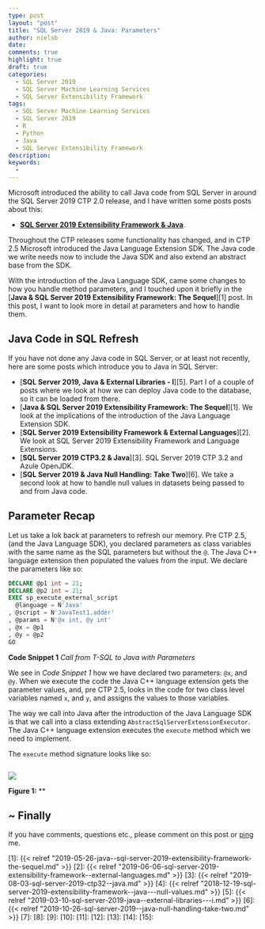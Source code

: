 ```yaml
---
type: post
layout: "post"
title: "SQL Server 2019 & Java: Parameters"
author: nielsb
date: 
comments: true
highlight: true
draft: true
categories:
  - SQL Server 2019
  - SQL Server Machine Learning Services
  - SQL Server Extensibility Framework
tags:
  - SQL Server Machine Learning Services
  - SQL Server 2019
  - R
  - Python
  - Java
  - SQL Server Extensibility Framework
description: 
keywords:
  -   
---
```


Microsoft introduced the ability to call Java code from SQL Server in around the SQL Server 2019 CTP 2.0 release, and I have written some posts posts about this:

* [**SQL Server 2019 Extensibility Framework & Java**](/s2k19_ext_framework_java).

Throughout the CTP releases some functionality has changed, and in CTP 2.5 Microsoft introduced the Java Language Extension SDK. The Java code we write needs now to include the Java SDK and also extend an abstract base from the SDK.

With the introduction of the Java Language SDK, came some changes to how you handle method parameters, and I touched upon it briefly in the [**Java & SQL Server 2019 Extensibility Framework: The Sequel**][1] post. In this post, I want to look more in detail at parameters and how to handle them.

<!--more-->

## Java Code in SQL Refresh

If you have not done any Java code in SQL Server, or at least not recently, here are some posts which introduce you to Java in SQL Server:

* [**SQL Server 2019, Java & External Libraries - I**][5]. Part I of a couple of posts where we look at how we can deploy Java code to the database, so it can be loaded from there.
* [**Java & SQL Server 2019 Extensibility Framework: The Sequel**][1]. We look at the implications of the introduction of the Java Language Extension SDK.
* [**SQL Server 2019 Extensibility Framework & External Languages**][2]. We look at SQL Server 2019 Extensibility Framework and Language Extensions.
* [**SQL Server 2019 CTP3.2 & Java**][3]. SQL Server 2019 CTP 3.2 and Azule OpenJDK.
* [**SQL Server 2019 & Java Null Handling: Take Two**][6]. We take a second look at how to handle null values in datasets being passed to and from Java code.

## Parameter Recap

Let us take a lok back at parameters to refresh our memory. Pre CTP 2.5, (and the Java Language SDK), you declared parameters as class variables with the same name as the SQL parameters but without the `@`. The Java C++ language extension then populated the values from the input. We declare the parameters like so:

```sql
DECLARE @p1 int = 21;
DECLARE @p2 int = 21;
EXEC sp_execute_external_script
  @language = N'Java'
, @script = N'JavaTest1.adder'
, @params = N'@x int, @y int'
, @x = @p1
, @y = @p2   
GO
```
**Code Snippet 1** *Call from T-SQL to Java with Parameters*

We see in *Code Snippet 1* how we have declared two parameters: `@x`, and `@y`. When we execute the code the Java C++ language extension gets the parameter values, and, pre CTP 2.5, looks in the code for two class level variables named `x`, and `y`, and assigns the values to those variables.

The way we call into Java after the introduction of the Java Language SDK is that we call into a class extending `AbstractSqlServerExtensionExecutor`. The Java C++ language extension executes the `execute` method which we need to implement. 

The `execute` method signature looks like so:

```java

```




![](/images/posts/<image_name_incl_ext>)

**Figure 1:** **

## ~ Finally

If you have comments, questions etc., please comment on this post or [ping][ma] me.

[ma]: mailto:niels.it.berglund@gmail.com
[mp]: https://blog.acolyer.org
[iq]: https://www.infoq.com/
[ew]: http://sqlonice.com/
[re]: http://blog.revolutionanalytics.com
[sqsk]: https://www.sqlskills.com
[ba]: https://twitter.com/bob_albright


<!--
  post reference
  [pkg1]: {{< relref "" >}}
-->  



[1]: {{< relref "2019-05-26-java--sql-server-2019-extensibility-framework-the-sequel.md" >}}
[2]: {{< relref "2019-06-06-sql-server-2019-extensibility-framework--external-languages.md" >}}
[3]: {{< relref "2019-08-03-sql-server-2019-ctp32--java.md" >}}
[4]: {{< relref "2018-12-19-sql-server-2019-extensibility-framework--java---null-values.md" >}}
[5]: {{< relref "2019-03-10-sql-server-2019-java--external-libraries---i.md" >}}
[6]: {{< relref "2019-10-26-sql-server-2019--java-null-handling-take-two.md" >}}
[7]: 
[8]:
[9]:
[10]:
[11]:
[12]:
[13]:
[14]:
[15]:   

<!--
[series1]: <> [SQL Server R Services](/series/sql_server_2k16_r_services)
[series2]: <> [Install R Packages in SQL Server ML Services](/series/sql_server_ml_services_install_packages)
[series3]: <> [sp_execute_external_script and SQL Server Compute Context](/series/spees_and_sql_compute_context)
-->

<!--
[findstr]: <> findstr /I \<word_to_find\> *
-->